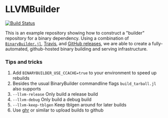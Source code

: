 # LLVMBuilder

[![Build Status](https://travis-ci.org/staticfloat/LLVMBuilder.svg?branch=master)](https://travis-ci.org/staticfloat/LLVMBuilder)

This is an example repository showing how to construct a "builder" repository for a binary dependency.  Using a combination of [`BinaryBuilder.jl`](https://github.com/staticfloat/BinaryBuilder.jl), [Travis](https://travis-ci.org), and [GitHub releases](https://docs.travis-ci.com/user/deployment/releases/), we are able to create a fully-automated, github-hosted binary building and serving infrastructure.

### Tips and tricks

1. Add `BINARYBUILDER_USE_CCACHE=true` to your environment to speed up rebuilds
2. Besides the usual BinaryBuilder commandline flags `build_tarball.jl` also supports
  1. `--llvm-release` Only build a release build
  2. `--llvm-debug` Only build a debug build
  3. `--llvm-keep-tblgen` Keep tblgen around for later builds
3. Use [ghr](https://github.com/tcnksm/ghr) or similar to upload builds to github
